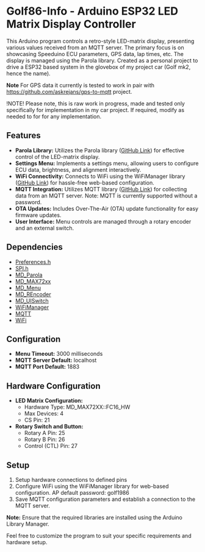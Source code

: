 # Golf86-Info - Arduino ESP32 LED Matrix Display Controller
 
This Arduino program controls a retro-style LED-matrix display, presenting various values received from an MQTT server. The primary focus is on showcasing Speeduino ECU parameters, GPS data, lap times, etc. The display is managed using the Parola library.
Created as a personal project to drive a ESP32 based system in the glovebox of my project car (Golf mk2, hence the name).

**Note** For GPS data it currently is tested to work in pair with https://github.com/askrejans/gps-to-mqtt project.

!NOTE!  Please note, this is raw work in progress, made and tested only specifically for implementation in my car project. If required, modify as needed to for for any implementation.

## Features
- **Parola Library:** Utilizes the Parola library ([GitHub Link](https://github.com/MajicDesigns/MD_Parola)) for effective control of the LED-matrix display.
- **Settings Menu:** Implements a settings menu, allowing users to configure ECU data, brightness, and alignment interactively.
- **WiFi Connectivity:** Connects to WiFi using the WiFiManager library ([GitHub Link](https://github.com/tzapu/WiFiManager)) for hassle-free web-based configuration.
- **MQTT Integration:** Utilizes MQTT library ([GitHub Link](https://github.com/256dpi/arduino-mqtt)) for collecting data from an MQTT server. Note: MQTT is currently supported without a password.
- **OTA Updates:** Includes Over-The-Air (OTA) update functionality for easy firmware updates.
- **User Interface:** Menu controls are managed through a rotary encoder and an external switch.

## Dependencies
- [Preferences.h](https://github.com/espressif/arduino-esp32/tree/master/libraries/Preferences)
- [SPI.h](https://www.arduino.cc/en/reference/SPI)
- [MD_Parola](https://github.com/MajicDesigns/MD_Parola)
- [MD_MAX72xx](https://github.com/MajicDesigns/MD_MAX72XX)
- [MD_Menu](https://github.com/MajicDesigns/MD_Menu)
- [MD_REncoder](https://github.com/MajicDesigns/MD_REncoder)
- [MD_UISwitch](https://github.com/MajicDesigns/MD_UISwitch)
- [WiFiManager](https://github.com/tzapu/WiFiManager)
- [MQTT](https://github.com/256dpi/arduino-mqtt)
- [WiFi](https://www.arduino.cc/en/reference/WiFi)

## Configuration
- **Menu Timeout:** 3000 milliseconds
- **MQTT Server Default:** localhost
- **MQTT Port Default:** 1883

## Hardware Configuration
- **LED Matrix Configuration:**
  - Hardware Type: MD_MAX72XX::FC16_HW
  - Max Devices: 4
  - CS Pin: 21
- **Rotary Switch and Button:**
  - Rotary A Pin: 25
  - Rotary B Pin: 26
  - Control (CTL) Pin: 27

## Setup
1. Setup hardware connections to defined pins
2. Configure WiFi using the WiFiManager library for web-based configuration. AP default password: golf1986
3. Save MQTT configuration parameters and establish a connection to the MQTT server.

**Note:** Ensure that the required libraries are installed using the Arduino Library Manager.

Feel free to customize the program to suit your specific requirements and hardware setup.


